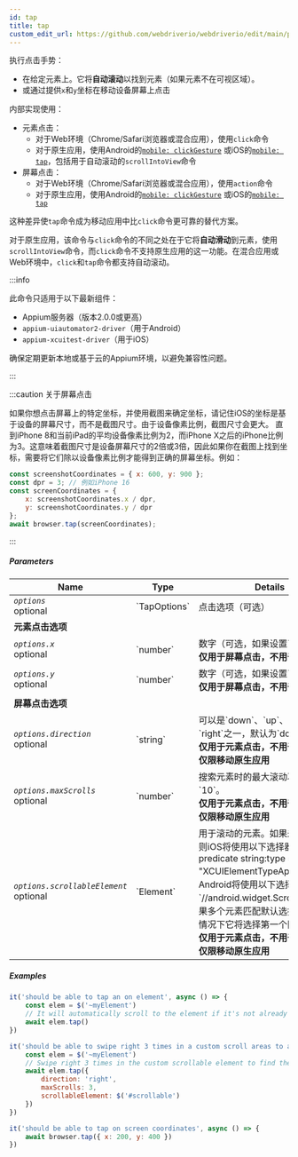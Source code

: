 ```yaml
---
id: tap
title: tap
custom_edit_url: https://github.com/webdriverio/webdriverio/edit/main/packages/webdriverio/src/commands/mobile/tap.ts
---
```


执行点击手势：
- 在给定元素上。它将**自动滚动**以找到元素（如果元素不在可视区域）。
- 或通过提供`x`和`y`坐标在移动设备屏幕上点击

内部实现使用：
- 元素点击：
     - 对于Web环境（Chrome/Safari浏览器或混合应用），使用`click`命令
     - 对于原生应用，使用Android的[`mobile: clickGesture`](https://github.com/appium/appium-uiautomator2-driver/blob/master/docs/android-mobile-gestures.md#mobile-clickgesture)
或iOS的[`mobile: tap`](https://appium.github.io/appium-xcuitest-driver/latest/reference/execute-methods/#mobile-tap)，包括用于自动滚动的`scrollIntoView`命令
- 屏幕点击：
     - 对于Web环境（Chrome/Safari浏览器或混合应用），使用`action`命令
     - 对于原生应用，使用Android的[`mobile: clickGesture`](https://github.com/appium/appium-uiautomator2-driver/blob/master/docs/android-mobile-gestures.md#mobile-clickgesture)
或iOS的[`mobile: tap`](https://appium.github.io/appium-xcuitest-driver/latest/reference/execute-methods/#mobile-tap)

这种差异使`tap`命令成为移动应用中比`click`命令更可靠的替代方案。

对于原生应用，该命令与`click`命令的不同之处在于它将<strong>自动滑动</strong>到元素，使用`scrollIntoView`命令，而`click`命令不支持原生应用的这一功能。在混合应用或Web环境中，`click`和`tap`命令都支持自动滚动。

:::info

此命令只适用于以下最新组件：
 - Appium服务器（版本2.0.0或更高）
 - `appium-uiautomator2-driver`（用于Android）
 - `appium-xcuitest-driver`（用于iOS）

确保定期更新本地或基于云的Appium环境，以避免兼容性问题。

:::

:::caution 关于屏幕点击

如果你想点击屏幕上的特定坐标，并使用截图来确定坐标，请记住iOS的坐标是基于设备的屏幕尺寸，而不是截图尺寸。由于设备像素比例，截图尺寸会更大。
直到iPhone 8和当前iPad的平均设备像素比例为2，而iPhone X之后的iPhone比例为3。这意味着截图尺寸是设备屏幕尺寸的2倍或3倍，因此如果你在截图上找到坐标，需要将它们除以设备像素比例才能得到正确的屏幕坐标。例如：

```js
const screenshotCoordinates = { x: 600, y: 900 };
const dpr = 3; // 例如iPhone 16
const screenCoordinates = {
    x: screenshotCoordinates.x / dpr,
    y: screenshotCoordinates.y / dpr
};
await browser.tap(screenCoordinates);
```

:::

##### Parameters

<table>
  <thead>
    <tr>
      <th>Name</th><th>Type</th><th>Details</th>
    </tr>
  </thead>
  <tbody>
    <tr>
      <td><code><var>options</var></code><br /><span className="label labelWarning">optional</span></td>
      <td>`TapOptions`</td>
      <td>点击选项（可选）</td>
    </tr>
    <tr>
              <td colspan="3"><strong>元素点击选项</strong></td>
            </tr>
    <tr>
      <td><code><var>options.x</var></code><br /><span className="label labelWarning">optional</span></td>
      <td>`number`</td>
      <td>数字（可选，如果设置了y则必填）<br /><strong>仅用于屏幕点击，不用于元素点击</strong></td>
    </tr>
    <tr>
      <td><code><var>options.y</var></code><br /><span className="label labelWarning">optional</span></td>
      <td>`number`</td>
      <td>数字（可选，如果设置了x则必填）<br /><strong>仅用于屏幕点击，不用于元素点击</strong></td>
    </tr>
    <tr>
              <td colspan="3"><strong>屏幕点击选项</strong></td>
            </tr>
    <tr>
      <td><code><var>options.direction</var></code><br /><span className="label labelWarning">optional</span></td>
      <td>`string`</td>
      <td>可以是`down`、`up`、`left`或`right`之一，默认为`down`。<br /><strong>仅用于元素点击，不用于屏幕点击</strong><br /><strong>仅限移动原生应用</strong></td>
    </tr>
    <tr>
      <td><code><var>options.maxScrolls</var></code><br /><span className="label labelWarning">optional</span></td>
      <td>`number`</td>
      <td>搜索元素时的最大滚动次数，默认为`10`。<br /><strong>仅用于元素点击，不用于屏幕点击</strong><br /><strong>仅限移动原生应用</strong></td>
    </tr>
    <tr>
      <td><code><var>options.scrollableElement</var></code><br /><span className="label labelWarning">optional</span></td>
      <td>`Element`</td>
      <td>用于滚动的元素。如果未提供元素，则iOS将使用以下选择器`-ios predicate string:type == "XCUIElementTypeApplication"`，Android将使用以下选择器`//android.widget.ScrollView'`。如果多个元素匹配默认选择器，则默认情况下它将选择第一个匹配的元素。<br /><strong>仅用于元素点击，不用于屏幕点击</strong><br /><strong>仅限移动原生应用</strong></td>
    </tr>
  </tbody>
</table>

##### Examples

```js title="element.tap.example.js"
it('should be able to tap an on element', async () => {
    const elem = $('~myElement')
    // It will automatically scroll to the element if it's not already in the viewport
    await elem.tap()
})

```

```js title="element.tap.scroll.options.example.js"
it('should be able to swipe right 3 times in a custom scroll areas to an element and tap on the element', async () => {
    const elem = $('~myElement')
    // Swipe right 3 times in the custom scrollable element to find the element
    await elem.tap({
        direction: 'right',
        maxScrolls: 3,
        scrollableElement: $('#scrollable')
    })
})

```

```js title="screen.tap.example.js"
it('should be able to tap on screen coordinates', async () => {
    await browser.tap({ x: 200, y: 400 })
})
```